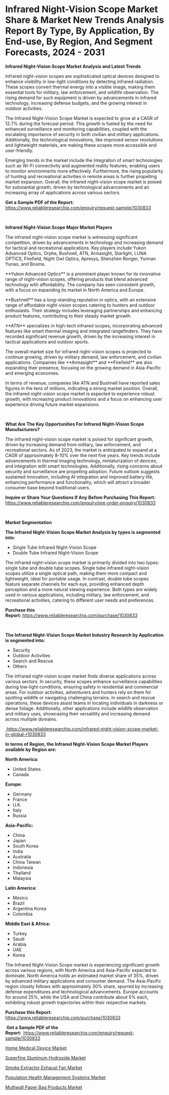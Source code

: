 <p><h1>Infrared Night-Vision Scope Market Share & Market New Trends Analysis Report By Type, By Application, By End-use, By Region, And Segment Forecasts, 2024 - 2031</h1></p><p><strong>Infrared Night-Vision Scope Market Analysis and Latest Trends</strong></p>
<p><p>Infrared night-vision scopes are sophisticated optical devices designed to enhance visibility in low-light conditions by detecting infrared radiation. These scopes convert thermal energy into a visible image, making them essential tools for military, law enforcement, and wildlife observation. The rising demand for such equipment is driven by advancements in infrared technology, increasing defense budgets, and the growing interest in outdoor activities.</p><p>The Infrared Night-Vision Scope Market is expected to grow at a CAGR of 12.7% during the forecast period. This growth is fueled by the need for enhanced surveillance and monitoring capabilities, coupled with the escalating importance of security in both civilian and military applications. Additionally, the technological innovations, like improved sensor resolutions and lightweight materials, are making these scopes more accessible and user-friendly.</p><p>Emerging trends in the market include the integration of smart technologies such as Wi-Fi connectivity and augmented reality features, enabling users to monitor environments more effectively. Furthermore, the rising popularity of hunting and recreational activities in remote areas is further propelling market expansion. Overall, the infrared night-vision scope market is poised for substantial growth, driven by technological advancements and an increasing array of applications across various sectors.</p></p>
<p><strong>Get a Sample PDF of the Report:&nbsp;</strong> <a href="https://www.reliableresearchiq.com/enquiry/request-sample/1030833?utm_campaign=1121&utm_medium=2&utm_source=Github&utm_content=ia&utm_term=03122024&utm_id=infrared-night-vision-scope">https://www.reliableresearchiq.com/enquiry/request-sample/1030833</a></p>
<p>&nbsp;</p>
<p><strong>Infrared Night-Vision Scope Major Market Players</strong></p>
<p><p>The infrared night-vision scope market is witnessing significant competition, driven by advancements in technology and increasing demand for tactical and recreational applications. Key players include Yukon Advanced Optics, Orpha, Bushnell, ATN, Armasight, Starlight, LUNA OPTICS, Firefield, Night Owl Optics, Apresys, Shenzhen Ronger, Yunnan Yunao, and Bosma.</p><p>**Yukon Advanced Optics** is a prominent player known for its innovative range of night-vision scopes, offering products that blend advanced technology with affordability. The company has seen consistent growth, with a focus on expanding its market in North America and Europe. </p><p>**Bushnell** has a long-standing reputation in optics, with an extensive range of affordable night-vision scopes catering to hunters and outdoor enthusiasts. Their strategy includes leveraging partnerships and enhancing product features, contributing to their steady market growth.</p><p>**ATN** specializes in high-tech infrared scopes, incorporating advanced features like smart thermal imaging and integrated rangefinders. They have recorded significant revenue growth, driven by the increasing interest in tactical applications and outdoor sports.</p><p>The overall market size for infrared night-vision scopes is projected to continue growing, driven by military demand, law enforcement, and civilian applications. Companies like **Armasight** and **Firefield** are also expanding their presence, focusing on the growing demand in Asia-Pacific and emerging economies.</p><p>In terms of revenue, companies like ATN and Bushnell have reported sales figures in the tens of millions, indicating a strong market position. Overall, the infrared night-vision scope market is expected to experience robust growth, with increasing product innovations and a focus on enhancing user experience driving future market expansions.</p></p>
<p>&nbsp;</p>
<p><strong>What Are The Key Opportunities For Infrared Night-Vision Scope Manufacturers?</strong></p>
<p><p>The infrared night-vision scope market is poised for significant growth, driven by increasing demand from military, law enforcement, and recreational sectors. As of 2023, the market is anticipated to expand at a CAGR of approximately 8-10% over the next five years. Key trends include advancements in thermal imaging technology, miniaturization of devices, and integration with smart technologies. Additionally, rising concerns about security and surveillance are propelling adoption. Future outlook suggests sustained innovation, including AI integration and improved battery life, enhancing performance and functionality, which will attract a broader consumer base beyond traditional users.</p></p>
<p><strong>Inquire or Share Your Questions If Any Before Purchasing This Report:</strong> <a href="https://www.reliableresearchiq.com/enquiry/pre-order-enquiry/1030833?utm_campaign=1121&utm_medium=2&utm_source=Github&utm_content=ia&utm_term=03122024&utm_id=infrared-night-vision-scope">https://www.reliableresearchiq.com/enquiry/pre-order-enquiry/1030833</a></p>
<p>&nbsp;</p>
<p><strong>Market Segmentation</strong></p>
<p><strong>The Infrared Night-Vision Scope Market Analysis by types is segmented into:</strong></p>
<p><ul><li>Single Tube Infrared Night-Vision Scope</li><li>Double Tube Infrared Night-Vision Scope</li></ul></p>
<p><p>The infrared night-vision scope market is primarily divided into two types: single tube and double tube scopes. Single tube infrared night-vision scopes utilize a single optical path, making them more compact and lightweight, ideal for portable usage. In contrast, double tube scopes feature separate channels for each eye, providing enhanced depth perception and a more natural viewing experience. Both types are widely used in various applications, including military, law enforcement, and recreational activities, catering to different user needs and preferences.</p></p>
<p><strong>Purchase this Report:&nbsp;</strong><a href="https://www.reliableresearchiq.com/purchase/1030833?utm_campaign=1121&utm_medium=2&utm_source=Github&utm_content=ia&utm_term=03122024&utm_id=infrared-night-vision-scope">https://www.reliableresearchiq.com/purchase/1030833</a></p>
<p>&nbsp;</p>
<p><strong>The Infrared Night-Vision Scope Market Industry Research by Application is segmented into:</strong></p>
<p><ul><li>Security</li><li>Outdoor Activities</li><li>Search and Rescue</li><li>Others</li></ul></p>
<p><p>The infrared night-vision scope market finds diverse applications across various sectors. In security, these scopes enhance surveillance capabilities during low-light conditions, ensuring safety in residential and commercial areas. For outdoor activities, adventurers and hunters rely on them for spotting wildlife or navigating challenging terrains. In search and rescue operations, these devices assist teams in locating individuals in darkness or dense foliage. Additionally, other applications include wildlife observation and military uses, showcasing their versatility and increasing demand across multiple domains.</p></p>
<p><a href="https://www.reliableresearchiq.com/infrared-night-vision-scope-market-in-global-r1030833?utm_campaign=1121&utm_medium=2&utm_source=Github&utm_content=ia&utm_term=03122024&utm_id=infrared-night-vision-scope">&nbsp;https://www.reliableresearchiq.com/infrared-night-vision-scope-market-in-global-r1030833</a></p>
<p><strong>In terms of Region, the Infrared Night-Vision Scope Market Players available by Region are:</strong></p>
<p>
    <p> <strong> North America: </strong>
        <ul>
            <li>United States</li>
            <li>Canada</li>
        </ul>
        </p> 
    <p> <strong> Europe: </strong>
        <ul>
            <li>Germany</li>
            <li>France</li>
            <li>U.K.</li>
            <li>Italy</li>
            <li>Russia</li>
        </ul>
        </p> 
    <p> <strong> Asia-Pacific: </strong>
        <ul>
            <li>China</li>
            <li>Japan</li>
            <li>South Korea</li>
            <li>India</li>
            <li>Australia</li>
            <li>China Taiwan</li>
            <li>Indonesia</li>
            <li>Thailand</li>
            <li>Malaysia</li>
        </ul>
        </p> 
    <p> <strong> Latin America: </strong>
        <ul>
            <li>Mexico</li>
            <li>Brazil</li>
            <li>Argentina Korea</li>
            <li>Colombia</li>
        </ul>
        </p> 
    <p> <strong> Middle East & Africa: </strong>
        <ul>
            <li>Turkey</li>
            <li>Saudi</li>
            <li>Arabia</li>
            <li>UAE</li>
            <li>Korea</li>
        </ul>
    </p>
    </p>
<p><p>The Infrared Night-Vision Scope market is experiencing significant growth across various regions, with North America and Asia-Pacific expected to dominate. North America holds an estimated market share of 35%, driven by advanced military applications and consumer demand. The Asia-Pacific region closely follows with approximately 30% share, spurred by increasing defense expenditures and technological advancements. Europe accounts for around 25%, while the USA and China contribute about 5% each, exhibiting robust growth trajectories within their respective markets.</p></p>
<p><strong>Purchase this Report: </strong><a href="https://www.reliableresearchiq.com/purchase/1030833?utm_campaign=1121&utm_medium=2&utm_source=Github&utm_content=ia&utm_term=03122024&utm_id=infrared-night-vision-scope">https://www.reliableresearchiq.com/purchase/1030833</a></p>
<p>&nbsp;<strong>Get a Sample PDF of the Report:&nbsp;&nbsp;</strong><a href="https://www.reliableresearchiq.com/enquiry/request-sample/1030833?utm_campaign=1121&utm_medium=2&utm_source=Github&utm_content=ia&utm_term=03122024&utm_id=infrared-night-vision-scope">https://www.reliableresearchiq.com/enquiry/request-sample/1030833</a></p>
<p><strong></strong></p>
<p><p><a href="https://www.linkedin.com/pulse/home-medical-device-market-segmentation-geographical-regions-31xxe?utm_campaign=1121&utm_medium=2&utm_source=Github&utm_content=ia&utm_term=03122024&utm_id=infrared-night-vision-scope">Home Medical Device Market</a></p><p><a href="https://github.com/antonioc6hal/Market-Research-Report-List-1/blob/main/superfine-sluminum-hydroxide-market.md?utm_campaign=1121&utm_medium=2&utm_source=Github&utm_content=ia&utm_term=03122024&utm_id=infrared-night-vision-scope">Superfine Sluminum Hydroxide Market</a></p><p><a href="https://github.com/hammelximalschid/Market-Research-Report-List-1/blob/main/smoke-extractor-exhaust-fan-market.md?utm_campaign=1121&utm_medium=2&utm_source=Github&utm_content=ia&utm_term=03122024&utm_id=infrared-night-vision-scope">Smoke Extractor Exhaust Fan Market</a></p><p><a href="https://issuu.com/reportprime-2/docs/population-health-management-systems-market-size-2?utm_campaign=1121&utm_medium=2&utm_source=Github&utm_content=ia&utm_term=03122024&utm_id=infrared-night-vision-scope">Population Health Management Systems Market</a></p><p><a href="https://issuu.com/reportprime-2/docs/multiwall-paper-bag-products-market-size-2030.pptx?utm_campaign=1121&utm_medium=2&utm_source=Github&utm_content=ia&utm_term=03122024&utm_id=infrared-night-vision-scope">Multiwall Paper Bag Products Market</a></p></p>